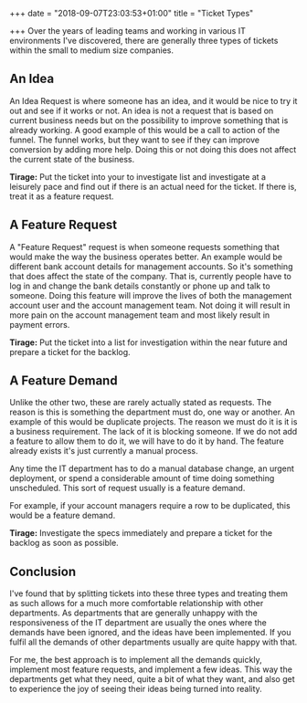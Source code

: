 +++
date = "2018-09-07T23:03:53+01:00"
title = "Ticket Types"

+++
Over the years of leading teams and working in various IT environments I've discovered, there are generally three types of tickets within the small to medium size companies.

## An Idea

An Idea Request is where someone has an idea, and it would be nice to try it out and see if it works or not. An idea is not a request that is based on current business needs but on the possibility to improve something that is already working. A good example of this would be a call to action of the funnel. The funnel works, but they want to see if they can improve conversion by adding more help. Doing this or not doing this does not affect the current state of the business. 

**Tirage:** Put the ticket into your to investigate list and investigate at a leisurely pace and find out if there is an actual need for the ticket. If there is, treat it as a feature request.

## A Feature Request

A "Feature Request" request is when someone requests something that would make the way the business operates better. An example would be different bank account details for management accounts. So it's something that does affect the state of the company. That is, currently people have to log in and change the bank details constantly or phone up and talk to someone. Doing this feature will improve the lives of both the management account user and the account management team. Not doing it will result in more pain on the account management team and most likely result in payment errors.

**Tirage:** Put the ticket into a list for investigation within the near future and prepare a ticket for the backlog.

## A Feature Demand

Unlike the other two, these are rarely actually stated as requests. The reason is this is something the department must do, one way or another. An example of this would be duplicate projects. The reason we must do it is it is a business requirement. The lack of it is blocking someone. If we do not add a feature to allow them to do it, we will have to do it by hand. The feature already exists it's just currently a manual process.

Any time the IT department has to do a manual database change, an urgent deployment, or spend a considerable amount of time doing something unscheduled. This sort of request usually is a feature demand. 

For example, if your account managers require a row to be duplicated, this would be a feature demand.

**Tirage:** Investigate the specs immediately and prepare a ticket for the backlog as soon as possible.

## Conclusion

I've found that by splitting tickets into these three types and treating them as such allows for a much more comfortable relationship with other departments. As departments that are generally unhappy with the responsiveness of the IT department are usually the ones where the demands have been ignored, and the ideas have been implemented. If you fulfil all the demands of other departments usually are quite happy with that. 

For me, the best approach is to implement all the demands quickly, implement most feature requests, and implement a few ideas. This way the departments get what they need, quite a bit of what they want, and also get to experience the joy of seeing their ideas being turned into reality. 

